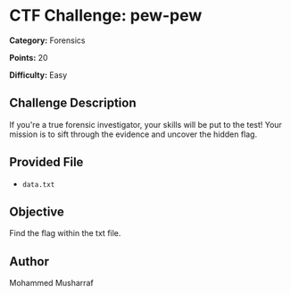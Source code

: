 # CTF Challenge: pew-pew

**Category:** Forensics

**Points:** 20 

**Difficulty:** Easy 

## Challenge Description

If you're a true forensic investigator, your skills will be put to the test! Your mission is to sift through the evidence and uncover the hidden flag.

## Provided File

- `data.txt` 

## Objective

Find the flag within the txt file. 


## Author
Mohammed Musharraf
